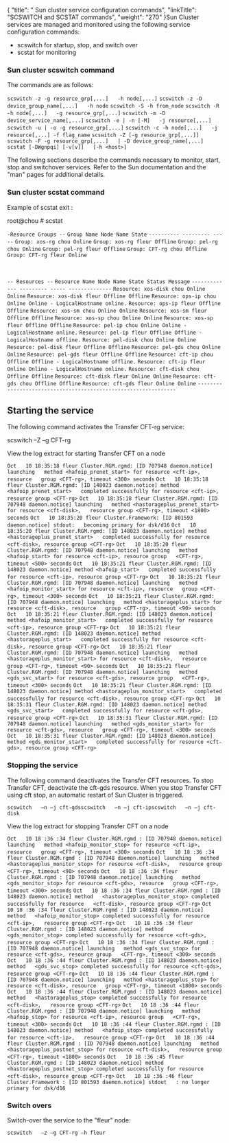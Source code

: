 {
    "title": "  Sun cluster service configuration commands",
    "linkTitle": "SCSWITCH and SCSTAT commands",
    "weight": "270"
}Sun Cluster services are managed and monitored using the following
service configuration commands:

- scswitch for startup,
    stop, and switch over
- scstat for monitoring

<span id="scswitch"></span>

### Sun cluster scswitch command

The commands are as follows:

`scswitch -z -g resource_grp[,...]   -h node[,...]`
`scswitch -z -D device_group_name[,...]   -h node`
`scswitch -S -h from_node`
`scswitch -R -h node[,...]   -g resource_grp[,...]`
`scswitch -m -D device_service_name[,...]`
`scswitch -e | -n [-M]   -j resource[,...]`
`scswitch -u | -o -g resource_grp[,...]`
`scswitch -c -h node[,...]   -j resource[,...] -f flag_name`
`scswitch -Z [-g resource_grp[,...]]`
`scswitch -F -g resource_grp[,...]   | -D device_group_name[,...]`
`scstat [-DWgnpqi] [-v[v]]   [-h <host>]`

The following sections describe the commands necessary
to monitor, start, stop and switchover services. Refer to the Sun documentation
and the "man" pages for additional details.

### Sun cluster scstat command

Example of scstat exit :

root@chou # scstat

`-Resource Groups --`
`Group Name Node Name State`
`---------- --------- -----`
`Group: xos-rg chou Online`
`Group: xos-rg fleur Offline`
`Group: pel-rg chou Online`
`Group: pel-rg fleur Offline`
`Group: CFT-rg chou Offline`
`Group: CFT-rg fleur Online`

 

`-- Resources --`
`Resource Name Node Name State Status Message`
`------------- --------- ----- --------------`
`Resource: xos-disk chou Online Online`
`Resource: xos-disk fleur Offline Offline`
`Resource: ops-ip chou Online Online - LogicalHostname online.`
`Resource: ops-ip fleur Offline Offline`
`Resource: xos-sm chou Online Online`
`Resource: xos-sm fleur Offline Offline`
`Resource: xos-sp chou Online Online`
`Resource: xos-sp fleur Offline Offline`
`Resource: pel-ip chou Online Online - LogicalHostname online.`
`Resource: pel-ip fleur Offline Offline - LogicalHostname offline.`
`Resource: pel-disk chou Online Online`
`Resource: pel-disk fleur Offline Offline`
`Resource: pel-gds chou Online Online`
`Resource: pel-gds fleur Offline Offline`
`Resource: cft-ip chou Offline Offline - LogicalHostname offline.`
`Resource: cft-ip fleur Online Online - LogicalHostname online.`
`Resource: cft-disk chou Offline Offline`
`Resource: cft-disk fleur Online Online`
`Resource: cft-gds chou Offline Offline`
`Resource: cft-gds fleur Online Online`
`---------------------------------------------------------------`

## Starting the service

The following command activates the Transfer CFT-rg service:

scswitch
–Z –g CFT-rg

View the log extract for starting Transfer CFT on a node

`Oct   10 18:35:18 fleur Cluster.RGM.rgmd: [ID 707948 daemon.notice] launching   method <hafoip_prenet_start> for resource <cft-ip>, resource   group <CFT-rg>, timeout <300> seconds`
`Oct   10 18:35:18 fleur Cluster.RGM.rgmd: [ID 148023 daemon.notice] method <hafoip_prenet_start>   completed successfully for resource <cft-ip>, resource group <CFT-rg>`
`Oct   10 18:35:18 fleur Cluster.RGM.rgmd: [ID 707948 daemon.notice] launching   method <hastorageplus_prenet_start> for resource <cft-disk>,   resource group <CFT-rg>, timeout <1800> seconds`
`Oct   10 18:35:20 fleur Cluster.Framework: [ID 801593 daemon.notice] stdout:   becoming primary for dsk/d16`
`Oct   10 18:35:20 fleur Cluster.RGM.rgmd: [ID 148023 daemon.notice] method <hastorageplus_prenet_start>   completed successfully for resource <cft-disk>, resource group <CFT-rg>`
`Oct   10 18:35:20 fleur Cluster.RGM.rgmd: [ID 707948 daemon.notice] launching   method <hafoip_start> for resource <cft-ip>, resource group   <CFT-rg>, timeout <500> seconds`
`Oct   10 18:35:21 fleur Cluster.RGM.rgmd: [ID 148023 daemon.notice] method <hafoip_start>   completed successfully for resource <cft-ip>, resource group <CFT-rg>`
`Oct   10 18:35:21 fleur Cluster.RGM.rgmd: [ID 707948 daemon.notice] launching   method <hafoip_monitor_start> for resource <cft-ip>, resource   group <CFT-rg>, timeout <300> seconds`
`Oct   10 18:35:21 fleur Cluster.RGM.rgmd: [ID 707948 daemon.notice] launching   method <hastorageplus_start> for resource <cft-disk>, resource   group <CFT-rg>, timeout <90> seconds`
`Oct   10 18:35:21 fleur Cluster.RGM.rgmd: [ID 148023 daemon.notice] method <hafoip_monitor_start>   completed successfully for resource <cft-ip>, resource group <CFT-rg>`
`Oct   10 18:35:21 fleur Cluster.RGM.rgmd: [ID 148023 daemon.notice] method <hastorageplus_start>   completed successfully for resource <cft-disk>, resource group <CFT-rg>`
`Oct   10 18:35:21 fleur Cluster.RGM.rgmd: [ID 707948 daemon.notice] launching   method <hastorageplus_monitor_start> for resource <cft-disk>,   resource group <CFT-rg>, timeout <90> seconds`
`Oct   10 18:35:21 fleur Cluster.RGM.rgmd: [ID 707948 daemon.notice] launching   method <gds_svc_start> for resource <cft-gds>, resource group   <CFT-rg>, timeout <300> seconds`
`Oct   10 18:35:21 fleur Cluster.RGM.rgmd: [ID 148023 daemon.notice] method <hastorageplus_monitor_start>   completed successfully for resource <cft-disk>, resource group <CFT-rg>`
`Oct   10 18:35:31 fleur Cluster.RGM.rgmd: [ID 148023 daemon.notice] method <gds_svc_start>   completed successfully for resource <cft-gds>, resource group <CFT-rg>`
`Oct   10 18:35:31 fleur Cluster.RGM.rgmd: [ID 707948 daemon.notice] launching   method <gds_monitor_start> for resource <cft-gds>, resource   group <CFT-rg>, timeout <300> seconds`
`Oct   10 18:35:31 fleur Cluster.RGM.rgmd: [ID 148023 daemon.notice] method <gds_monitor_start>   completed successfully for resource <cft-gds>, resource group <CFT-rg>`

### Stopping the service

The following command deactivates the Transfer CFT resources. To stop
Transfer CFT, deactivate the cft-gds resource. When you stop Transfer
CFT using cft stop, an automatic restart of Sun Cluster is triggered.

`scswitch   –n –j cft-gdsscswitch   –n –j cft-ipscswitch   –n –j cft-disk`

View the log extract for stopping Transfer CFT on a node

`Oct   10 18 :36 :34 fleur Cluster.RGM.rgmd : [ID 707948 daemon.notice] launching   method <hafoip_monitor_stop> for resource <cft-ip>, resource   group <CFT-rg>, timeout <300> seconds`
`Oct   10 18 :36 :34 fleur Cluster.RGM.rgmd : [ID 707948 daemon.notice] launching   method <hastorageplus_monitor_stop> for resource <cft-disk>,   resource group <CFT-rg>, timeout <90> seconds`
`Oct   10 18 :36 :34 fleur Cluster.RGM.rgmd : [ID 707948 daemon.notice] launching   method <gds_monitor_stop> for resource <cft-gds>, resource   group <CFT-rg>, timeout <300> seconds`
`Oct   10 18 :36 :34 fleur Cluster.RGM.rgmd : [ID 148023 daemon.notice] method   <hastorageplus_monitor_stop> completed successfully for resource   <cft-disk>, resource group <CFT-rg>`
`Oct   10 18 :36 :34 fleur Cluster.RGM.rgmd : [ID 148023 daemon.notice] method   <hafoip_monitor_stop> completed successfully for resource <cft-ip>,   resource group <CFT-rg>`
`Oct   10 18 :36 :34 fleur Cluster.RGM.rgmd : [ID 148023 daemon.notice] method   <gds_monitor_stop> completed successfully for resource <cft-gds>,   resource group <CFT-rg>`
`Oct   10 18 :36 :34 fleur Cluster.RGM.rgmd : [ID 707948 daemon.notice] launching   method <gds_svc_stop> for resource <cft-gds>, resource group   <CFT-rg>, timeout <300> seconds`
`Oct   10 18 :36 :44 fleur Cluster.RGM.rgmd : [ID 148023 daemon.notice] method   <gds_svc_stop> completed successfully for resource <cft-gds>,   resource group <CFT-rg>`
`Oct   10 18 :36 :44 fleur Cluster.RGM.rgmd : [ID 707948 daemon.notice] launching   method <hastorageplus_stop> for resource <cft-disk>, resource   group <CFT-rg>, timeout <1800> seconds`
`Oct   10 18 :36 :44 fleur Cluster.RGM.rgmd : [ID 148023 daemon.notice] method   <hastorageplus_stop> completed successfully for resource <cft-disk>,   resource group <CFT-rg>`
`Oct   10 18 :36 :44 fleur Cluster.RGM.rgmd : [ID 707948 daemon.notice] launching   method <hafoip_stop> for resource <cft-ip>, resource group   <CFT-rg>, timeout <300> seconds`
`Oct   10 18 :36 :44 fleur Cluster.RGM.rgmd : [ID 148023 daemon.notice] method   <hafoip_stop> completed successfully for resource <cft-ip>,   resource group <CFT-rg>`
`Oct   10 18 :36 :44 fleur Cluster.RGM.rgmd : [ID 707948 daemon.notice] launching   method <hastorageplus_postnet_stop> for resource <cft-disk>,   resource group <CFT-rg>, timeout <1800> seconds`
`Oct   10 18 :36 :45 fleur Cluster.RGM.rgmd : [ID 148023 daemon.notice] method   <hastorageplus_postnet_stop> completed successfully for resource   <cft-disk>, resource group <CFT-rg>`
`Oct   10 18 :36 :46 fleur Cluster.Framework : [ID 801593 daemon.notice] stdout   : no longer primary for dsk/d16`

### Switch overs

Switch-over the service to the "fleur" node:   

`scswitch   –z –g CFT-rg –h fleur`
